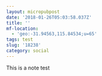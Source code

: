```yaml
---
layout: micropubpost
date: '2018-01-26T05:03:58.037Z'
title: ''
mf-location:
  - 'geo:-31.94563,115.84534;u=65'
tags: test
slug: '18238'
category: social
---
```

This is a note test
